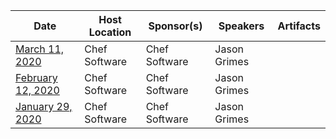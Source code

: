 Date|Host Location|Sponsor(s)|Speakers|Artifacts|
----|-------------|----------|--------|---------|
[March 11, 2020](https://www.meetup.com/Seattle-DevOps-Meetup/events/268810764/)|  Chef Software |  Chef Software | Jason Grimes |
[February 12, 2020](https://www.meetup.com/Seattle-DevOps-Meetup/events/267681597/)| Chef Software | Chef Software | Jason Grimes |
[January 29, 2020](https://www.meetup.com/Seattle-DevOps-Meetup/events/266467729/)| Chef Software | Chef Software | Jason Grimes | 
